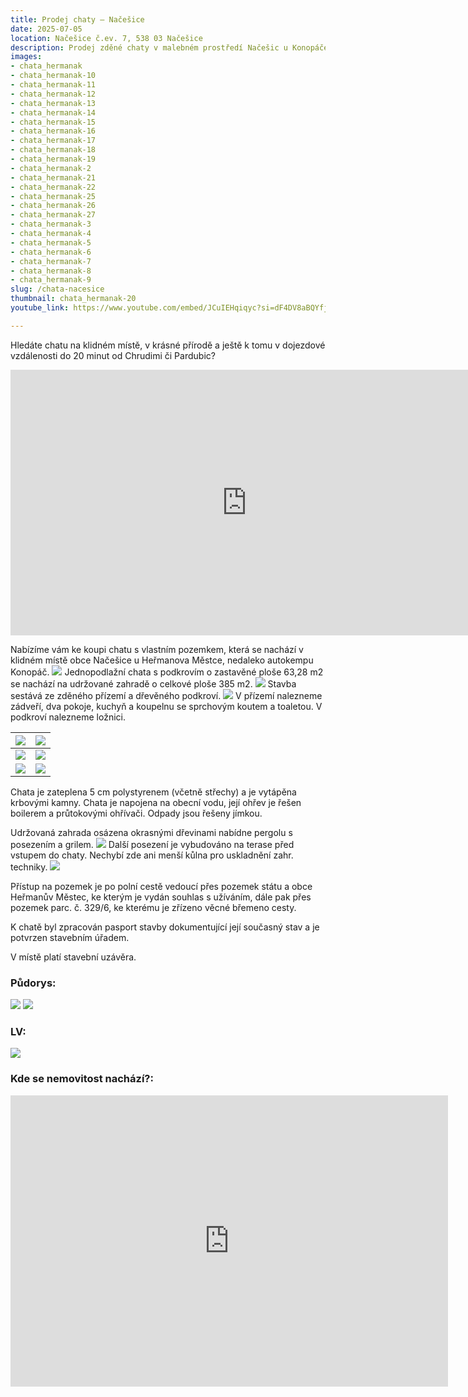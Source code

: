 ```yaml
---
title: Prodej chaty – Načešice
date: 2025-07-05
location: Načešice č.ev. 7, 538 03 Načešice
description: Prodej zděné chaty v malebném prostředí Načešic u Konopáče.
images:
- chata_hermanak
- chata_hermanak-10
- chata_hermanak-11
- chata_hermanak-12
- chata_hermanak-13
- chata_hermanak-14
- chata_hermanak-15
- chata_hermanak-16
- chata_hermanak-17
- chata_hermanak-18
- chata_hermanak-19
- chata_hermanak-2
- chata_hermanak-21
- chata_hermanak-22
- chata_hermanak-25
- chata_hermanak-26
- chata_hermanak-27
- chata_hermanak-3
- chata_hermanak-4
- chata_hermanak-5
- chata_hermanak-6
- chata_hermanak-7
- chata_hermanak-8
- chata_hermanak-9
slug: /chata-nacesice
thumbnail: chata_hermanak-20
youtube_link: https://www.youtube.com/embed/JCuIEHqiqyc?si=dF4DV8aBQYfjZSwc

---
```


Hledáte chatu na klidném místě, v krásné přírodě a ještě k tomu v dojezdové vzdálenosti do 20 minut od Chrudimi či Pardubic? 

<iframe width="755" height="425" src="https://www.youtube.com/embed/JCuIEHqiqyc?si=dF4DV8aBQYfjZSwc" title="YouTube video player" frameborder="0" allow="accelerometer; autoplay; clipboard-write; encrypted-media; gyroscope; picture-in-picture; web-share" referrerpolicy="strict-origin-when-cross-origin" allowfullscreen></iframe>

Nabízíme vám ke koupi chatu s vlastním pozemkem, která se nachází v klidném místě obce Načešice u Heřmanova Městce, nedaleko autokempu Konopáč. ![](https://res.cloudinary.com/dgnpeadbj/image/upload/v1754752956/chata_hermanak-27.jpg) Jednopodlažní chata s podkrovím o zastavěné ploše 63,28 m2 se nachází na udržované zahradě o celkové ploše 385 m2. ![](https://res.cloudinary.com/dgnpeadbj/image/upload/v1754752956/chata_hermanak-25.jpg) Stavba sestává ze zděného přízemí a dřevěného podkroví. ![](https://res.cloudinary.com/dgnpeadbj/image/upload/v1754752946/chata_hermanak-19.jpg) V přízemí nalezneme zádveří, dva pokoje, kuchyň a koupelnu se sprchovým koutem a toaletou. V podkroví nalezneme ložnici.

| ![](https://res.cloudinary.com/dgnpeadbj/image/upload/v1754752929/chata_hermanak.jpg)   | ![](https://res.cloudinary.com/dgnpeadbj/image/upload/v1754752929/chata_hermanak-2.jpg) |
| --------------------------------------------------------------------------------------- | --------------------------------------------------------------------------------------- |
| ![](https://res.cloudinary.com/dgnpeadbj/image/upload/v1754752929/chata_hermanak-3.jpg) | ![](https://res.cloudinary.com/dgnpeadbj/image/upload/v1754752929/chata_hermanak-7.jpg) |
| ![](https://res.cloudinary.com/dgnpeadbj/image/upload/v1754752927/chata_hermanak-4.jpg) | ![](https://res.cloudinary.com/dgnpeadbj/image/upload/v1754752927/chata_hermanak-5.jpg) |

Chata je zateplena 5 cm polystyrenem (včetně střechy) a je vytápěna krbovými kamny. Chata je napojena na obecní vodu, její ohřev je řešen boilerem a průtokovými ohřívači. Odpady jsou řešeny jímkou.

Udržovaná zahrada osázena okrasnými dřevinami nabídne pergolu s posezením a grilem.
![](https://res.cloudinary.com/dgnpeadbj/image/upload/v1754752956/chata_hermanak-14.jpg)
Další posezení je vybudováno na terase před vstupem do chaty. Nechybí zde ani menší kůlna pro uskladnění zahr. techniky.
![](https://res.cloudinary.com/dgnpeadbj/image/upload/v1754752956/chata_hermanak-16.jpg)

Přístup na pozemek je po polní cestě vedoucí přes pozemek státu a obce Heřmanův Městec, ke kterým je vydán souhlas s užíváním, dále pak přes pozemek parc. č. 329/6, ke kterému je zřízeno věcné břemeno cesty.

K chatě byl zpracován pasport stavby dokumentující její současný stav a je potvrzen stavebním úřadem.

V místě platí stavební uzávěra.

### Půdorys:

![](https://res.cloudinary.com/dgnpeadbj/image/upload/v1754657673/chata_hermanak-24.jpg)
![](https://res.cloudinary.com/dgnpeadbj/image/upload/v1754657673/chata_hermanak-23.jpg)

### LV:

![](https://res.cloudinary.com/dgnpeadbj/image/upload/v1754659741/chata_hermanak-50.png)

### Kde se nemovitost nachází?:

<iframe style="border:none" src="https://mapy.com/s/domoconevo" width="700" height="466" frameborder="0"></iframe>
